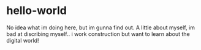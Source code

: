 # hello-world
No idea what im doing here, but im gunna find out.
A little about myself, im bad at discribing myself.. i work construction but want to learn about the digital world!
